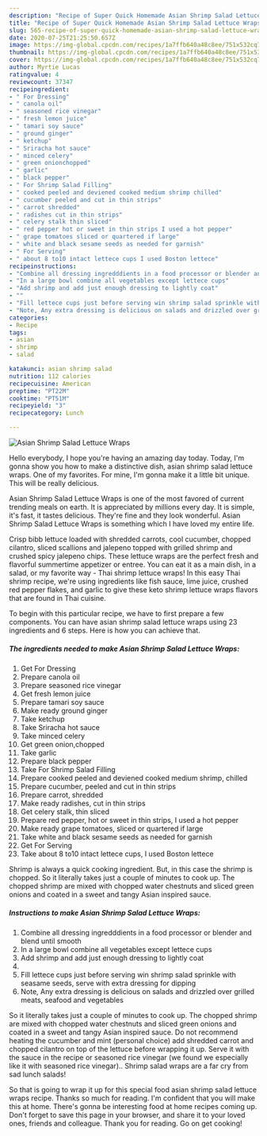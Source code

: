 ```yaml
---
description: "Recipe of Super Quick Homemade Asian Shrimp Salad Lettuce Wraps"
title: "Recipe of Super Quick Homemade Asian Shrimp Salad Lettuce Wraps"
slug: 565-recipe-of-super-quick-homemade-asian-shrimp-salad-lettuce-wraps
date: 2020-07-25T21:25:50.657Z
image: https://img-global.cpcdn.com/recipes/1a7ffb640a48c8ee/751x532cq70/asian-shrimp-salad-lettuce-wraps-recipe-main-photo.jpg
thumbnail: https://img-global.cpcdn.com/recipes/1a7ffb640a48c8ee/751x532cq70/asian-shrimp-salad-lettuce-wraps-recipe-main-photo.jpg
cover: https://img-global.cpcdn.com/recipes/1a7ffb640a48c8ee/751x532cq70/asian-shrimp-salad-lettuce-wraps-recipe-main-photo.jpg
author: Myrtie Lucas
ratingvalue: 4
reviewcount: 37347
recipeingredient:
- " For Dressing"
- " canola oil"
- " seasoned rice vinegar"
- " fresh lemon juice"
- " tamari soy sauce"
- " ground ginger"
- " ketchup"
- " Sriracha hot sauce"
- " minced celery"
- " green onionchopped"
- " garlic"
- " black pepper"
- " For Shrimp Salad Filling"
- " cooked peeled and deviened cooked medium shrimp chilled"
- " cucumber peeled and cut in thin strips"
- " carrot shredded"
- " radishes cut in thin strips"
- " celery stalk thin sliced"
- " red pepper hot or sweet in thin strips I used a hot pepper"
- " grape tomatoes sliced or quartered if large"
- " white and black sesame seeds as needed for garnish"
- " For Serving"
- " about 8 to10 intact lettece cups I used Boston lettece"
recipeinstructions:
- "Combine all dressing ingredddients in a food processor or blender and blend until smooth"
- "In a large bowl combine all vegetables except lettece cups"
- "Add shrimp and add just enough dressing to lightly coat"
- ""
- "Fill lettece cups just before serving win shrimp salad sprinkle with seasame seeds, serve with extra dressing for dipping"
- "Note, Any extra dressing is delicious on salads and drizzled over grilled meats, seafood and vegetables"
categories:
- Recipe
tags:
- asian
- shrimp
- salad

katakunci: asian shrimp salad 
nutrition: 112 calories
recipecuisine: American
preptime: "PT22M"
cooktime: "PT51M"
recipeyield: "3"
recipecategory: Lunch

---
```



![Asian Shrimp Salad Lettuce Wraps](https://img-global.cpcdn.com/recipes/1a7ffb640a48c8ee/751x532cq70/asian-shrimp-salad-lettuce-wraps-recipe-main-photo.jpg)

Hello everybody, I hope you're having an amazing day today. Today, I'm gonna show you how to make a distinctive dish, asian shrimp salad lettuce wraps. One of my favorites. For mine, I'm gonna make it a little bit unique. This will be really delicious.

Asian Shrimp Salad Lettuce Wraps is one of the most favored of current trending meals on earth. It is appreciated by millions every day. It is simple, it's fast, it tastes delicious. They're fine and they look wonderful. Asian Shrimp Salad Lettuce Wraps is something which I have loved my entire life.

Crisp bibb lettuce loaded with shredded carrots, cool cucumber, chopped cilantro, sliced scallions and jalepeno topped with grilled shrimp and crushed spicy jalepeno chips. These lettuce wraps are the perfect fresh and flavorful summertime appetizer or entree. You can eat it as a main dish, in a salad, or my favorite way - Thai shrimp lettuce wraps! In this easy Thai shrimp recipe, we&#39;re using ingredients like fish sauce, lime juice, crushed red pepper flakes, and garlic to give these keto shrimp lettuce wraps flavors that are found in Thai cuisine.


To begin with this particular recipe, we have to first prepare a few components. You can have asian shrimp salad lettuce wraps using 23 ingredients and 6 steps. Here is how you can achieve that.

<!--inarticleads1-->

##### The ingredients needed to make Asian Shrimp Salad Lettuce Wraps:

1. Get  For Dressing
1. Prepare  canola oil
1. Prepare  seasoned rice vinegar
1. Get  fresh lemon juice
1. Prepare  tamari soy sauce
1. Make ready  ground ginger
1. Take  ketchup
1. Take  Sriracha hot sauce
1. Take  minced celery
1. Get  green onion,chopped
1. Take  garlic
1. Prepare  black pepper
1. Take  For Shrimp Salad Filling
1. Prepare  cooked peeled and deviened cooked medium shrimp, chilled
1. Prepare  cucumber, peeled and cut in thin strips
1. Prepare  carrot, shredded
1. Make ready  radishes, cut in thin strips
1. Get  celery stalk, thin sliced
1. Prepare  red pepper, hot or sweet in thin strips, I used a hot pepper
1. Make ready  grape tomatoes, sliced or quartered if large
1. Take  white and black sesame seeds as needed for garnish
1. Get  For Serving
1. Take  about 8 to10 intact lettece cups, I used Boston lettece


Shrimp is always a quick cooking ingredient. But, in this case the shrimp is chopped. So it literally takes just a couple of minutes to cook up. The chopped shrimp are mixed with chopped water chestnuts and sliced green onions and coated in a sweet and tangy Asian inspired sauce. 

<!--inarticleads2-->

##### Instructions to make Asian Shrimp Salad Lettuce Wraps:

1. Combine all dressing ingredddients in a food processor or blender and blend until smooth
1. In a large bowl combine all vegetables except lettece cups
1. Add shrimp and add just enough dressing to lightly coat
1. 
1. Fill lettece cups just before serving win shrimp salad sprinkle with seasame seeds, serve with extra dressing for dipping
1. Note, Any extra dressing is delicious on salads and drizzled over grilled meats, seafood and vegetables


So it literally takes just a couple of minutes to cook up. The chopped shrimp are mixed with chopped water chestnuts and sliced green onions and coated in a sweet and tangy Asian inspired sauce. Do not recommend heating the cucumber and mint (personal choice) add shredded carrot and chopped cilantro on top of the lettuce before wrapping it up. Serve it with the sauce in the recipe or seasoned rice vinegar (we found we especially like it with seasoned rice vinegar).. Shrimp salad wraps are a far cry from sad lunch salads! 

So that is going to wrap it up for this special food asian shrimp salad lettuce wraps recipe. Thanks so much for reading. I'm confident that you will make this at home. There's gonna be interesting food at home recipes coming up. Don't forget to save this page in your browser, and share it to your loved ones, friends and colleague. Thank you for reading. Go on get cooking!
